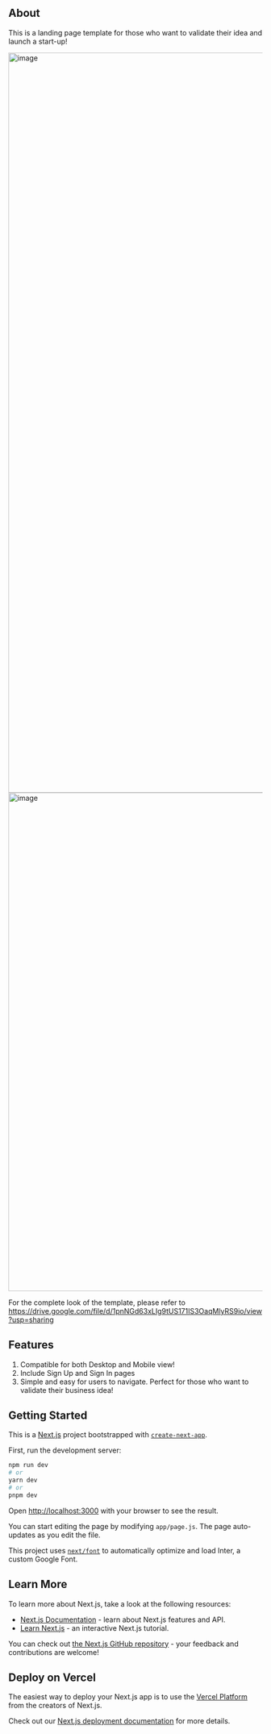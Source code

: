 ## About
This is a landing page template for those who want to validate their idea and launch a start-up!

<img width="1468" alt="image" src="https://github.com/michaelwong753/palm-payment-website/assets/35266860/9454a906-4bbd-4aea-bbcf-3ee67313e147">
<img width="989" alt="image" src="https://github.com/michaelwong753/palm-payment-website/assets/35266860/f6cb2226-73d7-4a15-a475-751947faf824">

For the complete look of the template, please refer to https://drive.google.com/file/d/1pnNGd63xLIg9tUS171IS3OaqMlyRS9io/view?usp=sharing

## Features
1. Compatible for both Desktop and Mobile view!
2. Include Sign Up and Sign In pages
3. Simple and easy for users to navigate. Perfect for those who want to validate their business idea!

## Getting Started
This is a [Next.js](https://nextjs.org/) project bootstrapped with [`create-next-app`](https://github.com/vercel/next.js/tree/canary/packages/create-next-app).

First, run the development server:

```bash
npm run dev
# or
yarn dev
# or
pnpm dev
```

Open [http://localhost:3000](http://localhost:3000) with your browser to see the result.

You can start editing the page by modifying `app/page.js`. The page auto-updates as you edit the file.

This project uses [`next/font`](https://nextjs.org/docs/basic-features/font-optimization) to automatically optimize and load Inter, a custom Google Font.

## Learn More

To learn more about Next.js, take a look at the following resources:

- [Next.js Documentation](https://nextjs.org/docs) - learn about Next.js features and API.
- [Learn Next.js](https://nextjs.org/learn) - an interactive Next.js tutorial.

You can check out [the Next.js GitHub repository](https://github.com/vercel/next.js/) - your feedback and contributions are welcome!

## Deploy on Vercel

The easiest way to deploy your Next.js app is to use the [Vercel Platform](https://vercel.com/new?utm_medium=default-template&filter=next.js&utm_source=create-next-app&utm_campaign=create-next-app-readme) from the creators of Next.js.

Check out our [Next.js deployment documentation](https://nextjs.org/docs/deployment) for more details.
